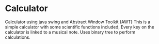 # Calculator
Calculator using java swing and Abstract Window Toolkit (AWT)
This is a simple calculator with some scientific functions included, Every key on the calculator is linked to a musical note. 
Uses binary tree to perform calculations.
